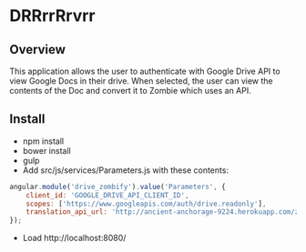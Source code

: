 # DRRrrRrvrr

## Overview
This application allows the user to authenticate with Google Drive API to view Google Docs in their drive. When selected, the user can view the contents of the Doc and convert it to Zombie which uses an API. 


## Install

- npm install
- bower install
- gulp
- Add src/js/services/Parameters.js with these contents:

```js
angular.module('drive_zombify').value('Parameters', {
    client_id: 'GOOGLE_DRIVE_API_CLIENT_ID',
    scopes: ['https://www.googleapis.com/auth/drive.readonly'],
    translation_api_url: 'http://ancient-anchorage-9224.herokuapp.com/zombify?q='
});
```
- Load http://localhost:8080/
